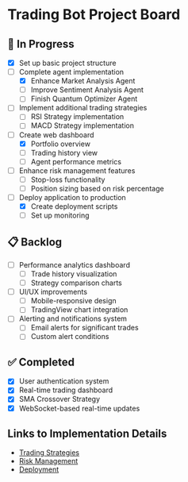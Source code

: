 
# Trading Bot Project Board

## 🔄 In Progress

- [x] Set up basic project structure
- [ ] Complete agent implementation
  - [x] Enhance Market Analysis Agent
  - [ ] Improve Sentiment Analysis Agent
  - [ ] Finish Quantum Optimizer Agent
- [ ] Implement additional trading strategies
  - [ ] RSI Strategy implementation
  - [ ] MACD Strategy implementation
- [ ] Create web dashboard
  - [x] Portfolio overview
  - [ ] Trading history view
  - [ ] Agent performance metrics
- [ ] Enhance risk management features
  - [ ] Stop-loss functionality
  - [ ] Position sizing based on risk percentage
- [ ] Deploy application to production
  - [x] Create deployment scripts
  - [ ] Set up monitoring

## 📋 Backlog

- [ ] Performance analytics dashboard
  - [ ] Trade history visualization
  - [ ] Strategy comparison charts
- [ ] UI/UX improvements
  - [ ] Mobile-responsive design
  - [ ] TradingView chart integration
- [ ] Alerting and notifications system
  - [ ] Email alerts for significant trades
  - [ ] Custom alert conditions

## ✅ Completed

- [x] User authentication system
- [x] Real-time trading dashboard
- [x] SMA Crossover Strategy
- [x] WebSocket-based real-time updates

## Links to Implementation Details

- [Trading Strategies](./docs/STRATEGIES.md)
- [Risk Management](./docs/RISK_MANAGEMENT.md)
- [Deployment](./docs/DEPLOYMENT.md)
